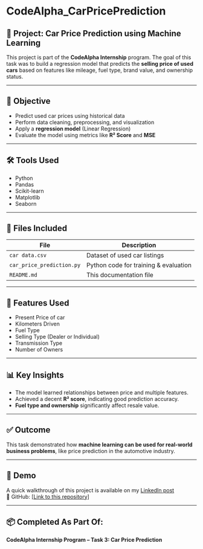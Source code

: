 # CodeAlpha_CarPricePrediction

## 🚗 Project: Car Price Prediction using Machine Learning

This project is part of the **CodeAlpha Internship** program. The goal of this task was to build a regression model that predicts the **selling price of used cars** based on features like mileage, fuel type, brand value, and ownership status.

---

## 🎯 Objective

- Predict used car prices using historical data  
- Perform data cleaning, preprocessing, and visualization  
- Apply a **regression model** (Linear Regression)  
- Evaluate the model using metrics like **R² Score** and **MSE**

---

## 🛠 Tools Used

- Python
- Pandas
- Scikit-learn
- Matplotlib
- Seaborn

---

## 📁 Files Included

| File                        | Description                                |
|-----------------------------|--------------------------------------------|
| `car data.csv`              | Dataset of used car listings               |
| `car_price_prediction.py`   | Python code for training & evaluation      |
| `README.md`                 | This documentation file                    |

---

## 🧠 Features Used

- Present Price of car  
- Kilometers Driven  
- Fuel Type  
- Selling Type (Dealer or Individual)  
- Transmission Type  
- Number of Owners  

---

## 📊 Key Insights

- The model learned relationships between price and multiple features.  
- Achieved a decent **R² score**, indicating good prediction accuracy.  
- **Fuel type and ownership** significantly affect resale value.  

---

## ✅ Outcome

This task demonstrated how **machine learning can be used for real-world business problems**, like price prediction in the automotive industry.

---

## 📸 Demo

A quick walkthrough of this project is available on my [LinkedIn post](#)  
📂 GitHub: [[Link to this repository]](https://github.com/genuineinsaan/CodeAlpha_IrisFlowerClassification.git)

---

## 📦 Completed As Part Of:

**CodeAlpha Internship Program – Task 3: Car Price Prediction**
